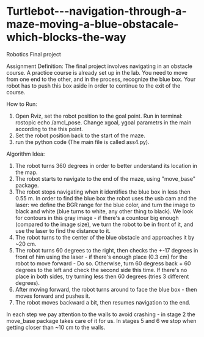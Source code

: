 # Turtlebot---navigation-through-a-maze-moving-a-blue-obstacale-which-blocks-the-way
Robotics Final project 



Assignment Definition:
The final project involves navigating in an obstacle course. A practice course is already set up in the lab. You need to move from one end to the other, and in the process, recognize the blue box. Your robot has to push this box aside in order to continue to the exit of the course.


How to Run:
1. Open Rviz, set the robot position to the goal point. Run in terminal: rostopic echo /amcl_pose. Change xgoal, ygoal parametrs in the main
according to the this point.
2. Set the robot position back to the start of the maze.
3. run the python code (The main file is called ass4.py). 


Algorithm Idea:

1. The robot turns 360 degrees in order to better understand its location in the map.
2. The robot starts to navigate to the end of the maze, using "move_base" package. 
3. The robot stops navigating when it identifies the blue box in less then 0.55 m. In order to find the blue box the robot uses 
   the usb cam and the laser: we define the BGR range for the blue color, and turn the image to black and white (blue turns to white,
   any other thing to black). We look for contours in this gray image - if there's a countour big enough (compared to the
   image size), we turn the robot to be in front of it, and use the laser to find the distance to it. 
4. The robot turns to the center of the blue obstacle and approaches it by ~20 cm.
5. The robot turns 60 degrees to the right, then checks the +-17 degrees in front of him using the laser - if there's
   enough place (0.3 cm) for the robot to move forward - Do so. Otherwise, turn 60 degress back + 60 degrees to the left and check the
   second side this time.
   If there's no place in both sides, try turning less then 60 degrees (tries 3 different degrees).
6. After moving forward, the robot turns around to face the blue box - then moves forward and pushes it. 
7. The robot moves backward a bit, then resumes navigation to the end.
   

   
In each step we pay attention to the walls to avoid crashing - in stage 2 the move_base package takes care of it for us. In stages 5 and 6 we stop when getting closer than ~10 cm to the walls.
